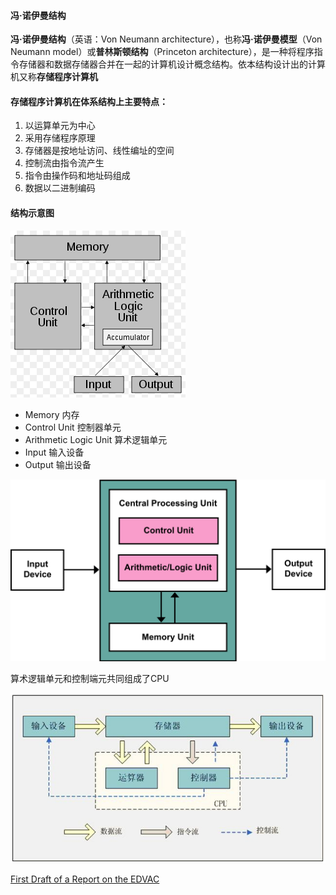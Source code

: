 ####  冯·诺伊曼结构

**冯·诺伊曼结构**（英语：Von Neumann architecture），也称**冯·诺伊曼模型**（Von Neumann model）或**普林斯顿结构**（Princeton architecture），是一种将程序指令存储器和数据存储器合并在一起的计算机设计概念结构。依本结构设计出的计算机又称**存储程序计算机**

#### 存储程序计算机在体系结构上主要特点：

1. 以运算单元为中心
2. 采用存储程序原理
3. 存储器是按地址访问、线性编址的空间
4. 控制流由指令流产生
5. 指令由操作码和地址码组成
6. 数据以二进制编码

#### 结构示意图

![1557992052754](../images/1557992052754.png)

- Memory 内存
- Control Unit 控制器单元
- Arithmetic Logic Unit 算术逻辑单元
- Input 输入设备
- Output 输出设备

![img](../images/1920px-Von_Neumann_Architecture.svg.png)

算术逻辑单元和控制端元共同组成了CPU

![1558007145198](../images/1558007145198.png)

[First Draft of a Report on the EDVAC](https://en.wikipedia.org/wiki/First_Draft_of_a_Report_on_the_EDVAC)